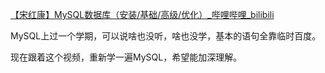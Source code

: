 [【宋红康】MySQL数据库（安装/基础/高级/优化）_哔哩哔哩_bilibili](https://www.bilibili.com/video/BV1iq4y1u7vj)



MySQL上过一个学期，可以说啥也没听，啥也没学，基本的语句全靠临时百度。



现在跟着这个视频，重新学一遍MySQL，希望能加深理解。

